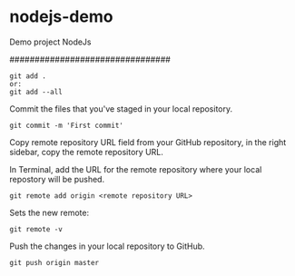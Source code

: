 # nodejs-demo
Demo project NodeJs

################################

```
git add .
or:
git add --all
```
Commit the files that you've staged in your local repository.

```
git commit -m 'First commit'
```
Copy remote repository URL field from your GitHub repository, in the right sidebar, copy the remote repository URL.

In Terminal, add the URL for the remote repository where your local repostory will be pushed.
```
git remote add origin <remote repository URL>
```

Sets the new remote:
```
git remote -v
```
  
Push the changes in your local repository to GitHub.
```
git push origin master
```
